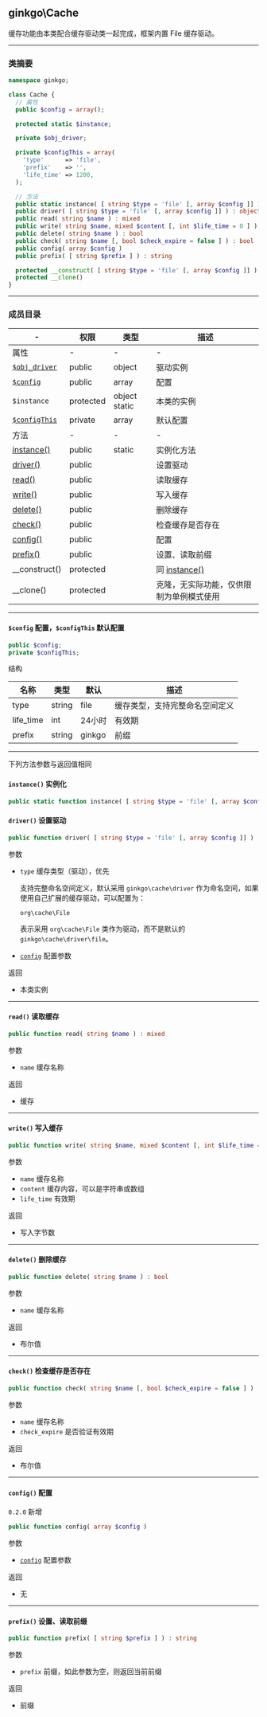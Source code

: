 ## ginkgo\Cache

缓存功能由本类配合缓存驱动类一起完成，框架内置 File 缓存驱动。

----------

### 类摘要

```php
namespace ginkgo;

class Cache {
  // 属性
  public $config = array();

  protected static $instance;

  private $obj_driver;

  private $configThis = array(
    'type'      => 'file',
    'prefix'    => '',
    'life_time' => 1200,
  );

  // 方法
  public static instance( [ string $type = 'file' [, array $config ]] ) : object
  public driver( [ string $type = 'file' [, array $config ]] ) : object
  public read( string $name ) : mixed
  public write( string $name, mixed $content [, int $life_time = 0 ] ) : int
  public delete( string $name ) : bool
  public check( string $name [, bool $check_expire = false ] ) : bool
  public config( array $config )
  public prefix( [ string $prefix ] ) : string

  protected __construct( [ string $type = 'file' [, array $config ]] ) : object
  protected __clone()
}
```

----------

### 成员目录

| - | 权限 | 类型 | 描述 |
| - | - | - | - |
| 属性 | - | - | - |
| [`$obj_driver`](../cache/cache_file.md) | public | object | 驱动实例 |
| [`$config`](#$config) | public | array | 配置 |
| `$instance` | protected | object static | 本类的实例 |
| [`$configThis`](#$config) | private | array | 默认配置 |
| 方法 | - | - | - |
| [instance()](#instance()) | public | static | 实例化方法 |
| [driver()](#driver()) | public | | 设置驱动 |
| [read()](#read()) | public | | 读取缓存 |
| [write()](#write()) | public | | 写入缓存 |
| [delete()](#delete()) | public | | 删除缓存 |
| [check()](#check()) | public | | 检查缓存是否存在 |
| [config()](#config()) | public | | 配置 |
| [prefix()](#prefix()) | public | | 设置、读取前缀 |
| __construct() | protected | | 同 [instance()](#instance()) |
| __clone() | protected | | 克隆，无实际功能，仅供限制为单例模式使用 |

----------

<span id="$config"></span>

#### `$config` 配置，`$configThis` 默认配置

``` php
public $config;
private $configThis;
```

结构

| 名称 | 类型 | 默认 | 描述 |
| - | - | - | - |
| type | string | file | 缓存类型，支持完整命名空间定义 |
| life_time | int | 24小时 | 有效期 |
| prefix | string | ginkgo | 前缀 |

----------

下列方法参数与返回值相同

<span id="instance()"></span>

#### `instance()` 实例化

``` php
public static function instance( [ string $type = 'file' [, array $config ]] ) : object
```

<span id="driver()"></span>

#### `driver()` 设置驱动

``` php
public function driver( [ string $type = 'file' [, array $config ]] ) : object
```

参数

* `type` 缓存类型（驱动），优先

  支持完整命名空间定义，默认采用 `ginkgo\cache\driver` 作为命名空间，如果使用自己扩展的缓存驱动，可以配置为：

  `org\cache\File`

  表示采用 `org\cache\File` 类作为驱动，而不是默认的 `ginkgo\cache\driver\file`。

* [`config`](#$config) 配置参数

返回

* 本类实例

----------

<span id="read()"></span>

#### `read()` 读取缓存

``` php
public function read( string $name ) : mixed
```

参数

* `name` 缓存名称

返回

* 缓存

----------

<span id="write()"></span>

#### `write()` 写入缓存

``` php
public function write( string $name, mixed $content [, int $life_time = 0 ] ) : int
```

参数

* `name` 缓存名称
* `content` 缓存内容，可以是字符串或数组
* `life_time` 有效期

返回

* 写入字节数

----------

<span id="delete()"></span>

#### `delete()` 删除缓存

``` php
public function delete( string $name ) : bool
```

参数

* `name` 缓存名称

返回

* 布尔值

----------

<span id="check()"></span>

#### `check()` 检查缓存是否存在

``` php
public function check( string $name [, bool $check_expire = false ] ) : bool
```

参数

* `name` 缓存名称
* `check_expire` 是否验证有效期

返回

* 布尔值

----------

<span id="config()"></span>

#### `config()` 配置

`0.2.0` 新增

``` php
public function config( array $config )
```

参数

* [`config`](#$config) 配置参数

返回

* 无

----------

<span id="prefix()"></span>

#### `prefix()` 设置、读取前缀

``` php
public function prefix( [ string $prefix ] ) : string
```

参数

* `prefix` 前缀，如此参数为空，则返回当前前缀

返回

* 前缀
